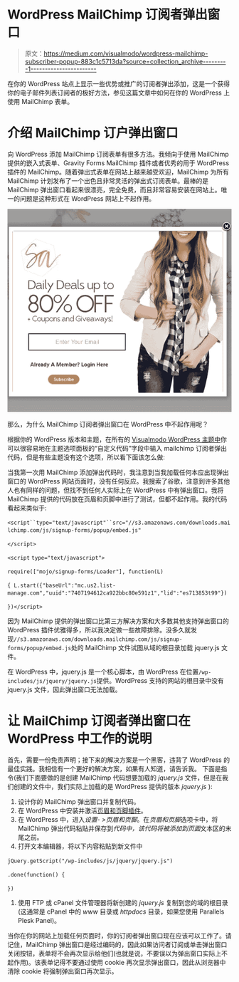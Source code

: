 # WordPress MailChimp 订阅者弹出窗口

> 原文：<https://medium.com/visualmodo/wordpress-mailchimp-subscriber-popup-883c1c5713da?source=collection_archive---------1----------------------->

在你的 WordPress 站点上显示一些优势或推广的订阅者弹出添加，这是一个获得你的电子邮件列表订阅者的极好方法，参见这篇文章中如何在你的 WordPress 上使用 MailChimp 表单。

# 介绍 MailChimp 订户弹出窗口

向 WordPress 添加 MailChimp 订阅表单有很多方法。我倾向于使用 MailChimp 提供的嵌入式表单、Gravity Forms MailChimp 插件或者优秀的用于 WordPress 插件的 MailChimp。随着弹出式表单在网站上越来越受欢迎，MailChimp 为所有 MailChimp 计划发布了一个出色且非常灵活的弹出式订阅表单。最棒的是 MailChimp 弹出窗口看起来很漂亮，完全免费，而且非常容易安装在网站上。唯一的问题是这种形式在 WordPress 网站上不起作用。

![](img/b11058ab6236f13cc9b79f4338e13f94.png)

那么，为什么 MailChimp 订阅者弹出窗口在 WordPress 中不起作用呢？

根据你的 WordPress 版本和主题，在所有的 [Visualmodo WordPress 主题中](https://visualmodo.com/wordpress-membership/)你可以很容易地在主题选项面板的“自定义代码”字段中输入 mailchimp 订阅者弹出代码，但是有些主题没有这个选项，所以看下面该怎么做:

当我第一次用 MailChimp 添加弹出代码时，我注意到当我加载任何本应出现弹出窗口的 WordPress 网站页面时，没有任何反应。我搜索了谷歌，注意到许多其他人也有同样的问题，但找不到任何人实际上在 WordPress 中有弹出窗口。我将 MailChimp 提供的代码放在页眉和页脚中进行了测试，但都不起作用。我的代码看起来类似于:

`<script``type="text/javascript"``src="//s3.amazonaws.com/downloads.mailchimp.com/js/signup-forms/popup/embed.js"`

`</script>`

`<script` `type="text/javascript">`

`require(["mojo/signup-forms/Loader"], function(L)`

`{ L.start({"baseUrl":"mc.us2.list-manage.com","uuid":"7407194612ca922bbc80e591z1","lid":"es713853t99"})`

`})</script>`

因为 MailChimp 提供的弹出窗口比第三方解决方案和大多数其他支持弹出窗口的 WordPress 插件优雅得多，所以我决定做一些故障排除。没多久就发现`//s3.amazonaws.com/downloads.mailchimp.com/js/signup-forms/popup/embed.js`处的 MailChimp 文件试图从域的根目录加载 jquery.js 文件。

在 WordPress 中，jquery.js 是一个核心脚本，由 WordPress 在位置`/wp-includes/js/jquery/jquery.js`提供。WordPress 支持的网站的根目录中没有 jquery.js 文件，因此弹出窗口无法加载。

# 让 MailChimp 订阅者弹出窗口在 WordPress 中工作的说明

首先，需要一份免责声明；接下来的解决方案是一个黑客，违背了 WordPress 的最佳实践。我相信有一个更好的解决方案，如果有人知道，请告诉我。
下面是指令(我们下面要做的是创建 MailChimp 代码想要加载的 *jquery.js* 文件，但是在我们创建的文件中，我们实际上加载的是 WordPress 提供的版本 *jquery.js* ):

1.  设计你的 MailChimp 弹出窗口并复制代码。
2.  在 WordPress 中安装并激活[页眉和页脚插件](https://wordpress.org/plugins/header-footer/)。
3.  在 WordPress 中，进入*设置- >页眉和页脚*。在*页眉和页脚*选项卡中，将 MailChimp 弹出代码粘贴并保存到*代码中，该代码将被添加到页面*文本区的末尾之前。
4.  打开文本编辑器，将以下内容粘贴到新文件中

`jQuery.getScript("/wp-includes/js/jquery/jquery.js")`

`.done(function() {`

`})`

1.  使用 FTP 或 cPanel 文件管理器将新创建的 *jquery.js* 复制到您的域的根目录(这通常是 cPanel 中的 *www* 目录或 *httpdocs* 目录，如果您使用 Parallels Plesk Panel)。

当你在你的网站上加载任何页面时，你的订阅者弹出窗口现在应该可以工作了。请记住，MailChimp 弹出窗口是经过编码的，因此如果访问者订阅或单击弹出窗口关闭按钮，表单将不会再次显示给他们(也就是说，不要误以为弹出窗口实际上不起作用)。该表单记得不要通过使用 cookie 再次显示弹出窗口，因此从浏览器中清除 cookie 将强制弹出窗口再次显示。